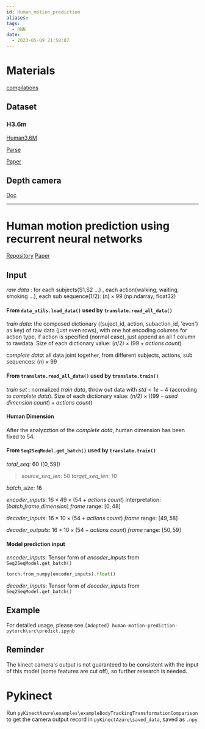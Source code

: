 ```yaml
---
id: Human_motion_prediction
aliases: 
tags:
  - RNN
date:
  - 2023-05-09 21:58:07
---
```


# Materials

[compilations](https://github.com/karttikeya/awesome-human-pose-prediction)

## Dataset

### H3.6m

[Human3.6M](http://vision.imar.ro/human3.6m/description.php)

[Parse](https://blog.csdn.net/alickr/article/details/107837403?spm=1001.2101.3001.6650.1&utm_medium=distribute.pc_relevant.none-task-blog-2%7Edefault%7ECTRLIST%7ERate-1-107837403-blog-126380971.235%5Ev36%5Epc_relevant_default_base3&depth_1-utm_source=distribute.pc_relevant.none-task-blog-2%7Edefault%7ECTRLIST%7ERate-1-107837403-blog-126380971.235%5Ev36%5Epc_relevant_default_base3&utm_relevant_index=2)

[Paper](http://vision.imar.ro/human3.6m/pami-h36m.pdf)

## Depth camera

[Doc](https://lightbuzz.com/azure-kinect-unity/#:~:text=Azure%20Kinect%20is%20Microsoft%E2%80%99s%20latest%20depth)



---

# Human motion prediction using recurrent neural networks

[Repository](https://github.com/enriccorona/human-motion-prediction-pytorch)
[Paper](https://arxiv.org/pdf/1705.02445.pdf)

## Input

*raw data* : for each subjects(S1,S2 ...) , each action(walking, waiting, smoking ...), each sub sequence(1/2):
$(n) \times 99$ (np.ndarray, float32)

#### From `data_utils.load_data()` used by `translate.read_all_data()`

*train data*: the composed dictionary ((suject_id, action, subaction_id, 'even') as key) of raw data (just even rows), with one hot encoding columns for action type, if action is specified (normal case), just append an all 1 column to rawdata. Size of each dictionary value: 
$(n/2) \times (99 + actions\;count)$

*complete data*: all data joint together, from different subjects, actions, sub sequences:
$(n) \times 99$

#### From `translate.read_all_data()` used by `translate.train()`

*train set* : normalized *train data*, throw out data with $std < 1e-4$ (accroding to *complete data*). Size of each dictionary value: 
$(n/2) \times ((99-used\;dimension\;count) + actions\;count)$

#### Human Dimension

After the analyzztion of the *complete data*, human dimension has been fixed to $54$.

#### From `Seq2SeqModel.get_batch()` used by `translate.train()`


*total_seq*: $60$ ($[0,59]$)
>*source_seq_len*: $50$
>*target_seq_len*: $10$

*batch_size*: $16$

*encoder_inputs*: $16\times 49\times (54+actions\;count)$
Interpretation: \[*batch*,*frame*,*dimension*\]
*frame* range: $[0,48]$

*decoder_inputs*: $16\times 10\times (54+actions\;count)$
*frame* range: $[49,58]$

*decoder_outputs*: $16\times 10\times (54+actions\;count)$
*frame* range: $[50,59]$

#### Model prediction input

*encoder_inputs*: Tensor form of *encoder_inputs* from `Seq2SeqModel.get_batch()`
```python
torch.from_numpy(encoder_inputs).float()
```

*decoder_inputs*: Tensor form of *decoder_inputs* from `Seq2SeqModel.get_batch()`


## Example

For detailed usage, please see `[Adopted] human-motion-prediction-pytorch\src\predict.ipynb`

## Reminder

The kinect camera's output is not guaranteed to be consistent with the input of this model (some features are cut off), so further research is needed.

# Pykinect

Run `pyKinectAzure\examples\exampleBodyTrackingTransformationComparison` to get the camera output record in `pyKinectAzure\saved_data`, saved as `.npy`